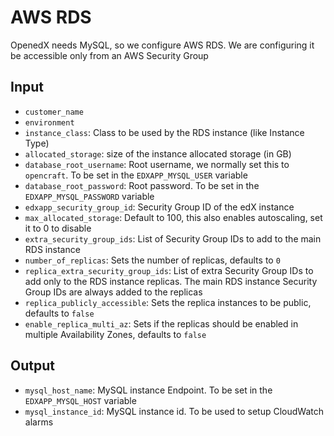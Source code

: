# AWS RDS

OpenedX needs MySQL, so we configure AWS RDS. We are configuring it be accessible only from an
AWS Security Group

## Input

- `customer_name`
- `environment`
- `instance_class`: Class to be used by the RDS instance (like Instance Type)
- `allocated_storage`: size of the instance allocated storage (in GB)
- `database_root_username`: Root username, we normally set this to `opencraft`. To be set in the
`EDXAPP_MYSQL_USER` variable
- `database_root_password`: Root password. To be set in the `EDXAPP_MYSQL_PASSWORD` variable
- `edxapp_security_group_id`: Security Group ID of the edX instance
- `max_allocated_storage`: Default to 100, this also enables autoscaling, set it to 0 to disable
- `extra_security_group_ids`: List of Security Group IDs to add to the main RDS instance
- `number_of_replicas`: Sets the number of replicas, defaults to `0`
- `replica_extra_security_group_ids`: List of extra Security Group IDs to add only to the RDS instance replicas.
  The main RDS instance Security Group IDs are always added to the replicas
- `replica_publicly_accessible`: Sets the replica instances to be public, defaults to `false`
- `enable_replica_multi_az`: Sets if the replicas should be enabled in multiple Availability Zones, defaults to `false`

## Output

- `mysql_host_name`: MySQL instance Endpoint. To be set in the `EDXAPP_MYSQL_HOST` variable
- `mysql_instance_id`: MySQL instance id. To be used to setup CloudWatch alarms